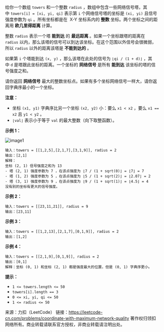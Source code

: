 给你一个数组 ```towers``` 和一个整数 ```radius``` ，数组中包含一些网络信号塔，其中 ```towers[i] = [xi, yi, qi]``` 表示第 ```i``` 个网络信号塔的坐标是 ```(xi, yi)``` 且信号强度参数为 ```qi``` 。所有坐标都是在  X-Y 坐标系内的 **整数** 坐标。两个坐标之间的距离用 **欧几里得距离** 计算。

整数 ```radius``` 表示一个塔 **能到达** 的 **最远距离** 。如果一个坐标跟塔的距离在 ```radius``` 以内，那么该塔的信号可以到达该坐标。在这个范围以外信号会很微弱，所以 ```radius``` 以外的距离该塔是 **不能到达的** 。

如果第 ```i``` 个塔能到达 ```(x, y)``` ，那么该塔在此处的信号为 ```⌊qi / (1 + d)⌋``` ，其中 ```d``` 是塔跟此坐标的距离。一个坐标的 **网络信号** 是所有 **能到达** 该坐标的塔的信号强度之和。

请你返回 **网络信号** 最大的整数坐标点。如果有多个坐标网络信号一样大，请你返回字典序最小的一个坐标。

**注意：**

* 坐标 ```(x1, y1)``` 字典序比另一个坐标 ```(x2, y2)``` 小：要么 ```x1 < x2``` ，要么 ```x1 == x2``` 且 ```y1 < y2``` 。
* ```⌊val⌋``` 表示小于等于 ```val``` 的最大整数（向下取整函数）。
 

**示例 1：**

![image1](https://github.com/Zhenghao-Liu/LeetCode_problem-and-solution/blob/master/1620.网络信号最好的坐标/1620_1.png)

```
输入：towers = [[1,2,5],[2,1,7],[3,1,9]], radius = 2
输出：[2,1]
解释：
坐标 (2, 1) 信号强度之和为 13
- 塔 (2, 1) 强度参数为 7 ，在该点强度为 ⌊7 / (1 + sqrt(0)⌋ = ⌊7⌋ = 7
- 塔 (1, 2) 强度参数为 5 ，在该点强度为 ⌊5 / (1 + sqrt(2)⌋ = ⌊2.07⌋ = 2
- 塔 (3, 1) 强度参数为 9 ，在该点强度为 ⌊9 / (1 + sqrt(1)⌋ = ⌊4.5⌋ = 4
没有别的坐标有更大的信号强度。
```
**示例 2：**
```
输入：towers = [[23,11,21]], radius = 9
输出：[23,11]
```
**示例 3：**
```
输入：towers = [[1,2,13],[2,1,7],[0,1,9]], radius = 2
输出：[1,2]
```
**示例 4：**
```
输入：towers = [[2,1,9],[0,1,9]], radius = 2
输出：[0,1]
解释：坐标 (0, 1) 和坐标 (2, 1) 都是强度最大的位置，但是 (0, 1) 字典序更小。
```

**提示：**

* ```1 <= towers.length <= 50```
* ```towers[i].length == 3```
* ```0 <= xi, yi, qi <= 50```
* ```1 <= radius <= 50```

来源：力扣（LeetCode）
链接：https://leetcode-cn.com/problems/coordinate-with-maximum-network-quality
著作权归领扣网络所有。商业转载请联系官方授权，非商业转载请注明出处。
